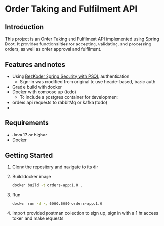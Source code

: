 # Order Taking and Fulfilment API

## Introduction

This project is an Order Taking and Fulfilment API implemented using Spring Boot. It provides functionalities for accepting, validating, and processing orders, as well as order approval and fulfilment.

## Features and notes

- Using [BezKoder Spring Security with PSQL](https://github.com/bezkoder/spring-boot-security-postgresql) authentication
  - Sign-in was modified from original to use header based, basic auth
- Gradle build with docker
- Docker with compose up (todo)
  - To include a postgres container for development
- orders api requests to rabbitMq or kafka (todo)
- 

## Requirements

- Java 17 or higher
- Docker

## Getting Started

1. Clone the repository and navigate to its dir
2. Build docker image
    ```sh
    docker build -t orders-app:1.0 .
    ```

3. Run
    ```sh
   docker run -d -p 8080:8080 orders-app:1.0
    ```

4. Import provided postman collection to sign up, sign in with a 1 hr access token and make requests